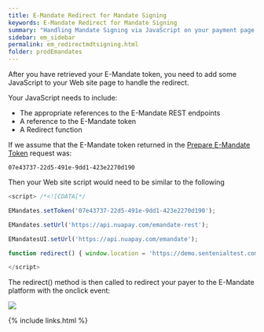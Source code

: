 ```yaml
---
title: E-Mandate Redirect for Mandate Signing
keywords: E-Mandate Redirect for Mandate Signing
summary: "Handling Mandate Signing via JavaScript on your payment page."
sidebar: em_sidebar
permalink: em_redirectmdtsigning.html
folder: prodEmandates
---
```


After you have retrieved your E-Mandate token, you need to add some JavaScript to your Web site page to handle the redirect.

Your JavaScript needs to include:

* The appropriate references to the E-Mandate REST endpoints
* A reference to the E-Mandate token
* A Redirect function

If we assume that the E-Mandate token returned in the <a href= "em_tokenredirect.html">Prepare E-Mandate Token</a> request was:

``07e43737-22d5-491e-9dd1-423e2270d190``

Then your Web site script would need to be similar to the following

```js
<script> /*<![CDATA[*/

EMandates.setToken('07e43737-22d5-491e-9dd1-423e2270d190');

EMandates.setUrl('https://api.nuapay.com/emandate-rest');

EMandatesUI.setUrl('https://api.nuapay.com/emandate');

function redirect() { window.location = 'https://demo.sentenialtest.com/emandate/web/show?token=07e43737-22d5-491e-9dd1-423e2270d190'; }; /*]]>*/

</script>
````

The redirect() method is then called to redirect your payer to the E-Mandate platform with the onclick event:

<img src="images/sign_overlay.png">

{% include links.html %}

